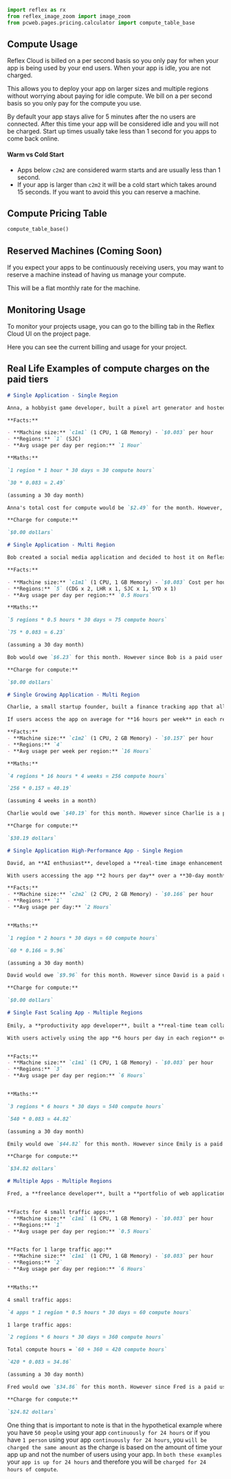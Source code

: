 ```python exec
import reflex as rx
from reflex_image_zoom import image_zoom
from pcweb.pages.pricing.calculator import compute_table_base
```

## Compute Usage

Reflex Cloud is billed on a per second basis so you only pay for when your app is being used by your end users. When your app is idle, you are not charged. 

This allows you to deploy your app on larger sizes and multiple regions without worrying about paying for idle compute. We bill on a per second basis so you only pay for the compute you use.

By default your app stays alive for 5 minutes after the no users are connected. After this time your app will be considered idle and you will not be charged. Start up times usually take less than 1 second for you apps to come back online.

#### Warm vs Cold Start
- Apps below `c2m2` are considered warm starts and are usually less than 1 second.
- If your app is larger than `c2m2` it will be a cold start which takes around 15 seconds. If you want to avoid this you can reserve a machine.

## Compute Pricing Table

```python eval
compute_table_base()
```

## Reserved Machines (Coming Soon)

If you expect your apps to be continuously receiving users, you may want to reserve a machine instead of having us manage your compute. 

This will be a flat monthly rate for the machine.

## Monitoring Usage

To monitor your projects usage, you can go to the billing tab in the Reflex Cloud UI on the project page.

Here you can see the current billing and usage for your project.


## Real Life Examples of compute charges on the paid tiers


```md alert
# Single Application - Single Region

Anna, a hobbyist game developer, built a pixel art generator and hosted it on Reflex Cloud so fellow artists could use it anytime. She deployed her app in the San Francisco region, where she lives. If her users use the site for an hour a day, how much would Anna pay?

**Facts:**

- **Machine size:** `c1m1` (1 CPU, 1 GB Memory) - `$0.083` per hour
- **Regions:** `1` (SJC)
- **Avg usage per day per region:** `1 Hour`

**Maths:**

`1 region * 1 hour * 30 days = 30 compute hours`

`30 * 0.083 = 2.49`

(assuming a 30 day month)

Anna's total cost for compute would be `$2.49` for the month. However, since paid users receive a `$10` credit, her compute cost is fully covered.

**Charge for compute:**

`$0.00 dollars`
```



```md alert
# Single Application - Multi Region

Bob created a social media application and decided to host it on Reflex Cloud. Bob has users in Paris, London, San Jose and Sydney. Bob decided to deploy his application to all those region as well as additional one in Paris since that where Bob lives. If users use the site in each region for 30 minutes a day how much would Bob pay?

**Facts:**

- **Machine size:** `c1m1` (1 CPU, 1 GB Memory) - `$0.083` Cost per hour
- **Regions:** `5` (CDG x 2, LHR x 1, SJC x 1, SYD x 1)
- **Avg usage per day per region:** `0.5 Hours`

**Maths:**

`5 regions * 0.5 hours * 30 days = 75 compute hours` 

`75 * 0.083 = 6.23`

(assuming a 30 day month)

Bob would owe `$6.23` for this month. However since Bob is a paid user they receive a `$10` credit which brings Bob's bill down to `$0`.

**Charge for compute:**

`$0.00 dollars`
```




```md alert
# Single Growing Application - Multi Region

Charlie, a small startup founder, built a finance tracking app that allows users to create and share finance insights in real time. As his user base expanded across different regions, he needed a multi-region setup to reduce latency and improve performance. To ensure a smooth experience, he deployed his app on Reflex Cloud using a `c1m2` machine in four regions.

If users access the app on average for **16 hours per week** in each region, how much would Charlie pay?

**Facts:**
- **Machine size:** `c1m2` (1 CPU, 2 GB Memory) - `$0.157` per hour  
- **Regions:** `4`  
- **Avg usage per week per region:** `16 Hours`

**Maths:**

`4 regions * 16 hours * 4 weeks = 256 compute hours` 

`256 * 0.157 = 40.19`

(assuming 4 weeks in a month)

Charlie would owe `$40.19` for this month. However since Charlie is a paid user they receive a `$10` credit which brings Bob's bill down to `$30.19`.

**Charge for compute:**

`$30.19 dollars`

```



```md alert
# Single Application High-Performance App - Single Region

David, an **AI enthusiast**, developed a **real-time image enhancement tool** that allows photographers to upscale and enhance their images using machine learning. Since his app requires more processing power, he deployed it on a **`c2m2` machine**, which offers increased CPU and memory to handle the intensive AI workloads.  

With users accessing the app **2 hours per day** over a **30-day month**, how much would David pay?

**Facts:**
- **Machine size:** `c2m2` (2 CPU, 2 GB Memory) - `$0.166` per hour  
- **Regions:** `1`  
- **Avg usage per day:** `2 Hours` 


**Maths:**

`1 region * 2 hours * 30 days = 60 compute hours` 

`60 * 0.166 = 9.96`

(assuming a 30 day month)

David would owe `$9.96` for this month. However since David is a paid user they receive a `$10` credit, he will not be charged for compute for this month.

**Charge for compute:**

`$0.00 dollars`

```


```md alert
# Single Fast Scaling App - Multiple Regions 
 
Emily, a **productivity app developer**, built a **real-time team collaboration tool** that helps remote teams manage tasks and communicate efficiently. With users spread across multiple locations, she needed **low-latency performance** to ensure a seamless experience. To achieve this, Emily deployed her app using a `c1m1` machine in **three regions**.  

With users actively using the app **6 hours per day in each region** over a **30-day month**, how much would Emily pay?


**Facts:**
- **Machine size:** `c1m1` (1 CPU, 1 GB Memory) - `$0.083` per hour  
- **Regions:** `3`  
- **Avg usage per day per region:** `6 Hours`


**Maths:**

`3 regions * 6 hours * 30 days = 540 compute hours` 

`540 * 0.083 = 44.82`

(assuming a 30 day month)

Emily would owe `$44.82` for this month. However since Emily is a paid user they receive a `$10` credit which brings Emily's bill down to `$34.82`.

**Charge for compute:**

`$34.82 dollars`

```


```md alert
# Multiple Apps - Multiple Regions 

Fred, a **freelance developer**, built a **portfolio of web applications** that cater to different clients across the globe. He has built **5 apps** where **4 apps** have a small amount of traffic with an average of **0.5 hours a day** and **1 app** that has a high amount of traffic with an average of **6 hours** a day. He has deployed the 4 small traffic apps on a `c1m1` machine in **1 region** each and the high traffic app on a `c1m1` machine in **2 regions**. How much would Fred pay?


**Facts for 4 small traffic apps:**
- **Machine size:** `c1m1` (1 CPU, 1 GB Memory) - `$0.083` per hour  
- **Regions:** `1`  
- **Avg usage per day per region:** `0.5 Hours`


**Facts for 1 large traffic app:**
- **Machine size:** `c1m1` (1 CPU, 1 GB Memory) - `$0.083` per hour  
- **Regions:** `2`  
- **Avg usage per day per region:** `6 Hours`


**Maths:**

4 small traffic apps:

`4 apps * 1 region * 0.5 hours * 30 days = 60 compute hours` 

1 large traffic apps:

`2 regions * 6 hours * 30 days = 360 compute hours` 

Total compute hours = `60 + 360 = 420 compute hours`

`420 * 0.083 = 34.86`

(assuming a 30 day month)

Fred would owe `$34.86` for this month. However since Fred is a paid user they receive a `$10` credit which brings Fred's bill down to `$24.86`.

**Charge for compute:**

`$24.82 dollars`
```

One thing that is important to note is that in the hypothetical example where you have `50 people` using your app `continuously for 24 hours` or if you have `1 person` using your app `continuously for 24 hours`, you `will be charged the same amount` as the charge is based on the amount of time your app up and not the number of users using your app. In `both these examples` your `app is up for 24 hours` and therefore you will be `charged for 24 hours of compute`.